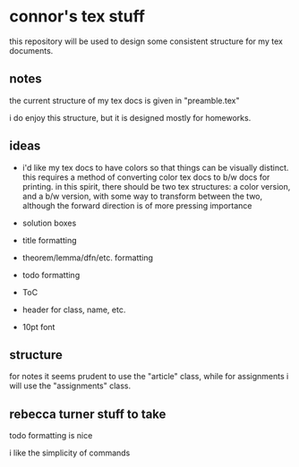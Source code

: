 # connor's tex stuff

this repository will be used to design some consistent structure for my tex documents.

## notes
the current structure of my tex docs is given in "preamble.tex"

i do enjoy this structure, but it is designed mostly for homeworks.

## ideas
- i'd like my tex docs to have colors so that things can be visually distinct. this requires a method of converting color tex docs to b/w docs for printing. in this spirit, there should be two tex structures: a color version, and a b/w version, with some way to transform between the two, although the forward direction is of more pressing importance

- solution boxes

- title formatting

- theorem/lemma/dfn/etc. formatting

- todo formatting

- ToC

- header for class, name, etc.

- 10pt font

## structure

for notes it seems prudent to use the "article" class, while for assignments i will use the "assignments" class.

## rebecca turner stuff to take

todo formatting is nice

i like the simplicity of commands